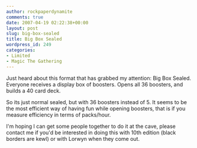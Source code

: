 ```yaml
---
author: rockpaperdynamite
comments: true
date: 2007-04-19 02:22:38+00:00
layout: post
slug: big-box-sealed
title: Big Box Sealed
wordpress_id: 249
categories:
- Limited
- Magic The Gathering
---
```


Just heard about this format that has grabbed my attention: Big Box Sealed. Everyone receives a display box of boosters. Opens all 36 boosters, and builds a 40 card deck.

So its just normal sealed, but with 36 boosters instead of 5. It seems to be the most efficient way of having fun while opening boosters, that is if you measure efficiency in terms of packs/hour.

I'm hoping I can get some people together to do it at the cave, please contact me if you'd be interested in doing this with 10th edition (black borders are kewl) or with Lorwyn when they come out.
